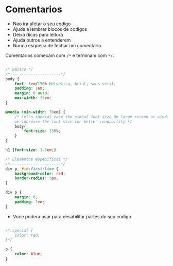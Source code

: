 # Comentarios

* Nao ira afetar o seu codigo
* Ajuda a lembrar blocos de codigos
* Deixa dicas para leitura
* Ajuda outros a entenderem
* Nunca esqueca de fechar um comentario

Comentarios comecam com `/*` e terminam com `*/`.

```css

/* Basico */
/*----------------------*/
body {
    font: 1em/150% Helvetica, Arial, sans-serif;
    padding: 1em;
    margin: 0 auto;
    max-width: 33em;
}

@media (min-width: 70em) {
    /* Let's special case the global font size On large screen or window,
    we increase the font size for better readability */
    body{
        font-size: 130%;
    }
}

h1 {font-size: 1.5em;}

/* Elementos especificos */
/*----------------------*/
div p, #id:first-line {
    background-color: red;
    border-radius: 3px;
}

div p {
    margin: 0;
    padding: 1em;
}
```

* Voce podera usar para desabilitar partes do seu codigo

```css

/*.special {
    color: red;
}*/

p {
    color: blue;
}
```
